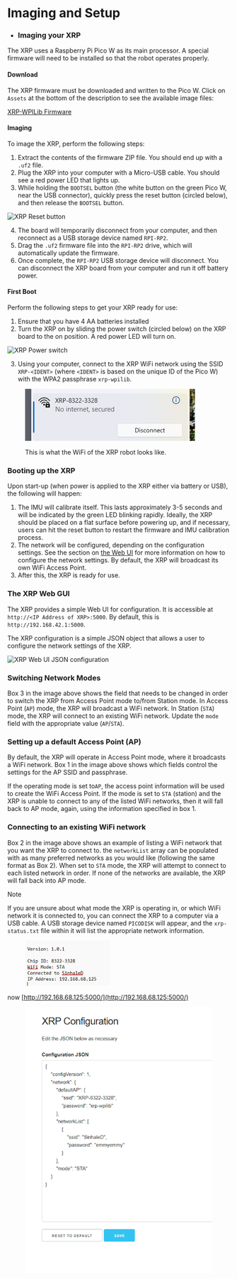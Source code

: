 # Imaging and Setup



* ### Imaging your XRP

The XRP uses a Raspberry Pi Pico W as its main processor. A special firmware will need to be installed so that the robot operates properly.

#### Download

The XRP firmware must be downloaded and written to the Pico W. Click on `Assets` at the bottom of the description to see the available image files:

[XRP-WPILib Firmware](https://github.com/wpilibsuite/xrp-wpilib-firmware/releases)

#### Imaging

To image the XRP, perform the following steps:

1. Extract the contents of the firmware ZIP file. You should end up with a `.uf2` file.
2. Plug the XRP into your computer with a Micro-USB cable. You should see a red power LED that lights up.
3. While holding the `BOOTSEL` button (the white button on the green Pico W, near the USB connector), quickly press the reset button (circled below), and then release the `BOOTSEL` button.

![XRP Reset button](https://docs.wpilib.org/en/stable/\_images/xrp-reset-button.png)

4. The board will temporarily disconnect from your computer, and then reconnect as a USB storage device named `RPI-RP2`.
5. Drag the `.uf2` firmware file into the `RPI-RP2` drive, which will automatically update the firmware.
6. Once complete, the `RPI-RP2` USB storage device will disconnect. You can disconnect the XRP board from your computer and run it off battery power.

#### First Boot

Perform the following steps to get your XRP ready for use:

1. Ensure that you have 4 AA batteries installed
2. Turn the XRP on by sliding the power switch (circled below) on the XRP board to the on position. A red power LED will turn on.

![XRP Power switch](https://docs.wpilib.org/en/stable/\_images/xrp-power-switch.png)

3. Using your computer, connect to the XRP WiFi network using the SSID `XRP-<IDENT>` (where `<IDENT>` is based on the unique ID of the Pico W) with the WPA2 passphrase `xrp-wpilib`.

<figure><img src="../../.gitbook/assets/image (6).png" alt=""><figcaption><p>This is what the WiFi of the XRP robot looks like.</p></figcaption></figure>

### Booting up the XRP

Upon start-up (when power is applied to the XRP either via battery or USB), the following will happen:

1. The IMU will calibrate itself. This lasts approximately 3-5 seconds and will be indicated by the green LED blinking rapidly. Ideally, the XRP should be placed on a flat surface before powering up, and if necessary, users can hit the reset button to restart the firmware and IMU calibration process.
2. The network will be configured, depending on the configuration settings. See the section on [the Web UI](https://docs.wpilib.org/en/stable/docs/xrp-robot/web-ui.html) for more information on how to configure the network settings. By default, the XRP will broadcast its own WiFi Access Point.
3. After this, the XRP is ready for use.

###

### The XRP Web GUI

The XRP provides a simple Web UI for configuration. It is accessible at `http://<IP Address of XRP>:5000`. By default, this is `http://192.168.42.1:5000`.

The XRP configuration is a simple JSON object that allows a user to configure the network settings of the XRP.

![XRP Web UI JSON configuration](https://docs.wpilib.org/en/stable/\_images/xrp-webui-json.png)

### Switching Network Modes

Box 3 in the image above shows the field that needs to be changed in order to switch the XRP from Access Point mode to/from Station mode. In Access Point (`AP`) mode, the XRP will broadcast a WiFi network. In Station (`STA`) mode, the XRP will connect to an existing WiFi network. Update the `mode` field with the appropriate value (`AP`/`STA`).

### Setting up a default Access Point (AP)

By default, the XRP will operate in Access Point mode, where it broadcasts a WiFi network. Box 1 in the image above shows which fields control the settings for the AP SSID and passphrase.

If the operating mode is set to`AP`, the access point information will be used to create the WiFi Access Point. If the mode is set to `STA` (station) and the XRP is unable to connect to any of the listed WiFi networks, then it will fall back to AP mode, again, using the information specified in box 1.

### Connecting to an existing WiFi network

Box 2 in the image above shows an example of listing a WiFi network that you want the XRP to connect to. the `networkList` array can be populated with as many preferred networks as you would like (following the same format as Box 2). When set to `STA` mode, the XRP will attempt to connect to each listed network in order. If none of the networks are available, the XRP will fall back into AP mode.

Note

If you are unsure about what mode the XRP is operating in, or which WiFi network it is connected to, you can connect the XRP to a computer via a USB cable. A USB storage device named `PICODISK` will appear, and the `xrp-status.txt` file within it will list the appropriate network information.

<figure><img src="../../.gitbook/assets/image (4) (1).png" alt="" width="192"><figcaption></figcaption></figure>

now [http://192.168.68.125:5000/](http://192.168.68.125:5000/)

<figure><img src="../../.gitbook/assets/image (5).png" alt="" width="431"><figcaption></figcaption></figure>

